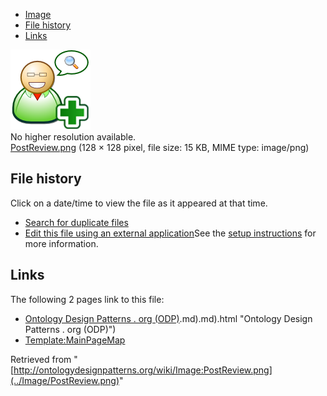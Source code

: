 * [Image](../Image/PostReview.png#file)
* [File history](../Image/PostReview.png#filehistory)
* [Links](../Image/PostReview.png#filelinks)

[![Image:PostReview.png](../images/7/73/PostReview.png)](../images/7/73/PostReview.png)  
No higher resolution available.  
[PostReview.png](../images/7/73/PostReview.png)‎ (128 × 128 pixel, file size: 15 KB, MIME type: image/png)

## File history

Click on a date/time to view the file as it appeared at that time.



  
* [Search for duplicate files](http://ontologydesignpatterns.org/wiki/Special:FileDuplicateSearch/PostReview.png "Special:FileDuplicateSearch/PostReview.png")
* [Edit this file using an external application](http://ontologydesignpatterns.org/wiki/index.php?title=Image:PostReview.png&action=edit&externaledit=true&mode=file "Image:PostReview.png")See the [setup instructions](http://www.mediawiki.org/wiki/Manual:External_editors "http://www.mediawiki.org/wiki/Manual:External_editors") for more information.

## Links



The following 2 pages link to this file:


* [Ontology Design Patterns . org (ODP)](../Ontology_Design_Patterns_._org_(ODP)).md).md).html "Ontology Design Patterns . org (ODP)")
* [Template:MainPageMap](../Template/MainPageMap "Template:MainPageMap")


Retrieved from "[http://ontologydesignpatterns.org/wiki/Image:PostReview.png](../Image/PostReview.png)"